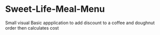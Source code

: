 # Sweet-Life-Meal-Menu
Small visual Basic appplication to add discount to a coffee and doughnut order then calculates cost
